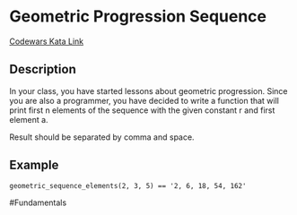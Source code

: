 # Geometric Progression Sequence

[Codewars Kata Link](https://www.codewars.com/kata/55caef80d691f65cb6000040/python)

## Description

In your class, you have started lessons about geometric progression. Since you are also a programmer, you have decided to write a function that will print first n elements of the sequence with the given constant r and first element a.

Result should be separated by comma and space.

## Example

```
geometric_sequence_elements(2, 3, 5) == '2, 6, 18, 54, 162'
```

#Fundamentals